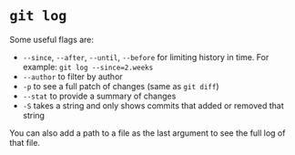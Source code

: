 # `git log`
Some useful flags are:

* `--since`, `--after`, `--until`, `--before` for limiting history in time. For example: `git log --since=2.weeks`
* `--author` to filter by author
* `-p` to see a full patch of changes (same as `git diff`)
* `--stat` to provide a summary of changes
* `-S` takes a string and only shows commits that added or removed that string

You can also add a path to a file as the last argument to see the full log of that file.

